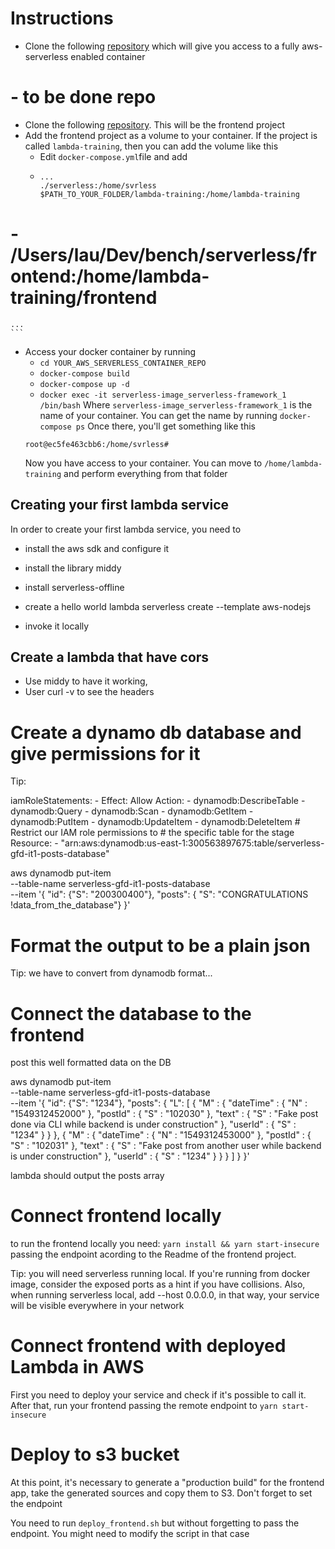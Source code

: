 Instructions
============
- Clone the following [repository](https://github.com/codurance/serverless-base) which will give you access to a fully aws-serverless enabled container
# - to be done repo
- Clone the following [repository](https://github.com/codurance/serverless-gfd-trainee-repo). This will be the frontend project
- Add the frontend project as a volume to your container. If the project is called `lambda-training`, then you can add the volume like this
  - Edit `docker-compose.yml`file and add
  - ```
    ...
    ./serverless:/home/svrless
    $PATH_TO_YOUR_FOLDER/lambda-training:/home/lambda-training
# - /Users/lau/Dev/bench/serverless/frontend:/home/lambda-training/frontend
    ...
    ``` 
- Access your docker container by running
  - `cd YOUR_AWS_SERVERLESS_CONTAINER_REPO`
  - `docker-compose build`
  - `docker-compose up -d `
  - `docker exec -it serverless-image_serverless-framework_1 /bin/bash` Where `serverless-image_serverless-framework_1` is the name of your container. You can get the name by running `docker-compose ps`
  Once there, you'll get something like this
  ```
  root@ec5fe463cbb6:/home/svrless#
  ```
  Now you have access to your container. You can move to `/home/lambda-training` and perform everything from that folder
## Creating your first lambda service
In order to create your first lambda service, you need to 
    
- install the aws sdk and configure it
- install the library middy
- install serverless-offline

- create a hello world lambda serverless create --template aws-nodejs
- invoke it locally 

## Create a lambda that have cors

- Use middy to have it working,  
- User curl -v to see the headers 

# Create a dynamo db database and give permissions for it

Tip:

  iamRoleStatements:
    - Effect: Allow
      Action:
        - dynamodb:DescribeTable
        - dynamodb:Query
        - dynamodb:Scan
        - dynamodb:GetItem
        - dynamodb:PutItem
        - dynamodb:UpdateItem
        - dynamodb:DeleteItem
      # Restrict our IAM role permissions to
      # the specific table for the stage
      Resource:
        - "arn:aws:dynamodb:us-east-1:300563897675:table/serverless-gfd-it1-posts-database"


aws dynamodb put-item \
    --table-name serverless-gfd-it1-posts-database \
    --item '{
      "id": {"S": "200300400"}, "posts": { "S": "CONGRATULATIONS !data_from_the_database"}
    }'

# Format the output to be a plain json

Tip:
we have to convert from dynamodb format...



# Connect the database to the frontend

post this well formatted data on the DB

aws dynamodb put-item \
    --table-name serverless-gfd-it1-posts-database \
    --item '{
      "id": {"S": "1234"}, "posts": { "L": [    { "M" : {        "dateTime" : { "N" : "1549312452000" },        "postId" : { "S" : "102030" },        "text" : { "S" : "Fake post done via CLI while backend is under construction" },        "userId" : { "S" : "1234" }      }    },    { "M" : {        "dateTime" : { "N" : "1549312453000" },        "postId" : { "S" : "102031" },        "text" : { "S" : "Fake post from another user while backend is under construction" },        "userId" : { "S" : "1234" }      }    }  ] }
    }'


lambda should output the posts array 


# Connect frontend locally

to run the frontend locally you need: `yarn install && yarn start-insecure` passing the endpoint acording to the Readme of the frontend project.


Tip: you will need serverless running local. If you're running from docker image, consider the exposed ports as a hint if you have collisions. Also, when running serverless local, add --host 0.0.0.0, in that way, your service will be visible everywhere in your network


# Connect frontend with deployed Lambda in AWS

First you need to deploy your service and check if it's possible to call it. After that, run your frontend passing the remote endpoint to `yarn start-insecure`

# Deploy to s3 bucket

At this point, it's necessary to generate a "production build" for the frontend app, take the generated sources and copy them to S3. Don't forget to set the endpoint

You need to run `deploy_frontend.sh` but without forgetting to pass the endpoint. You might need to modify the script in that case
